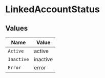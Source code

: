 # LinkedAccountStatus


## Values

| Name       | Value      |
| ---------- | ---------- |
| `Active`   | active     |
| `Inactive` | inactive   |
| `Error`    | error      |